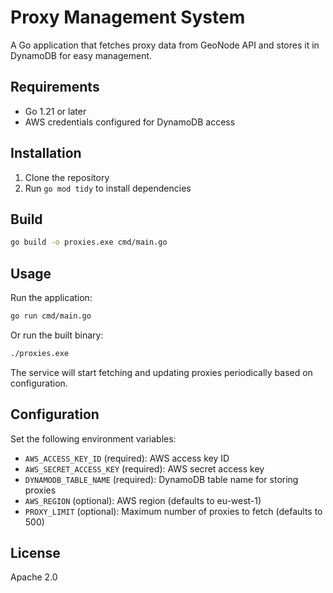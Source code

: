 # Proxy Management System

A Go application that fetches proxy data from GeoNode API and stores it in DynamoDB for easy management.

## Requirements

- Go 1.21 or later
- AWS credentials configured for DynamoDB access

## Installation

1. Clone the repository
2. Run `go mod tidy` to install dependencies

## Build

```bash
go build -o proxies.exe cmd/main.go
```

## Usage

Run the application:

```bash
go run cmd/main.go
```

Or run the built binary:

```bash
./proxies.exe
```

The service will start fetching and updating proxies periodically based on configuration.

## Configuration

Set the following environment variables:

- `AWS_ACCESS_KEY_ID` (required): AWS access key ID
- `AWS_SECRET_ACCESS_KEY` (required): AWS secret access key
- `DYNAMODB_TABLE_NAME` (required): DynamoDB table name for storing proxies
- `AWS_REGION` (optional): AWS region (defaults to eu-west-1)
- `PROXY_LIMIT` (optional): Maximum number of proxies to fetch (defaults to 500)

## License

Apache 2.0